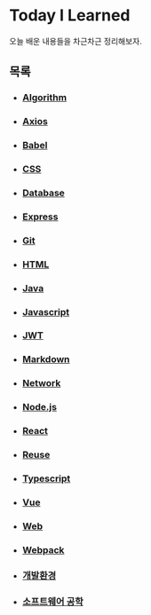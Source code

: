 # Today I Learned

오늘 배운 내용들을 차근차근 정리해보자.

## 목록

- ### [Algorithm](./Algorithm)

- ### [Axios](./Axios)

- ### [Babel](./Babel)

- ### [CSS](./CSS)

- ### [Database](./Database)

- ### [Express](./Express)

- ### [Git](./Git)

- ### [HTML](./HTML)

- ### [Java](./Java)

- ### [Javascript](./Javascript)

- ### [JWT](./JWT)

- ### [Markdown](./Markdown)

- ### [Network](./Network)

- ### [Node.js](./Node.js)

- ### [React](./React)

- ### [Reuse](./Reuse)

- ### [Typescript](./Typescript)

- ### [Vue](./Vue)

- ### [Web](./Web)

- ### [Webpack](./Webpack)

- ### [개발환경](./개발환경)

- ### [소프트웨어 공학](./소프트웨어_공학)

  
